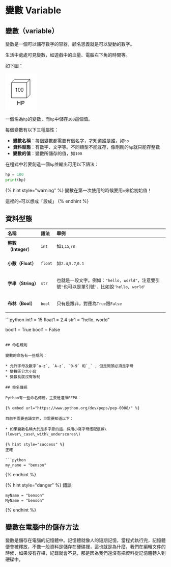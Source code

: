 # 變數 Variable

## 變數（variable）

變數是一個可以儲存數字的容器，顧名思義就是可以變動的數字。

生活中處處可見變數，如遊戲中的血量、電腦右下角的時間等。

如下圖：

![](../../.gitbook/assets/image%20%2814%29.png)

一個名為`hp`的變數，而`hp`中儲存`100`這個值。

每個變數有以下三種屬性：

* **變數名稱**：每個變數都需要有個名字，才知道誰是誰，如`hp`
* **資料型態**：有數字、文字等。不同類型不能互存，像剛剛的`hp`就只能存整數
* **變數的值**：變數所儲存的值，如`100`

在程式中若要創造一個`hp`並輸出可用以下語法：

```python
hp = 100
print(hp)
```

{% hint style="warning" %}
變數在第一次使用的時候要用`=`來給初始值！

這裡的`=`可以想成「設成」
{% endhint %}

## 資料型態

<table>
  <thead>
    <tr>
      <th style="text-align:left">&#x540D;&#x7A31;</th>
      <th style="text-align:left">&#x8A9E;&#x6CD5;</th>
      <th style="text-align:left">&#x8209;&#x4F8B;</th>
    </tr>
  </thead>
  <tbody>
    <tr>
      <td style="text-align:left"><b>&#x6574;&#x6578;&#xFF08;Integer&#xFF09;</b>
      </td>
      <td style="text-align:left">
        <p></p>
        <p><code>int</code>
        </p>
      </td>
      <td style="text-align:left">
        <p></p>
        <p>&#x5982;<code>1</code>,<code>15</code>,<code>78</code>
        </p>
      </td>
    </tr>
    <tr>
      <td style="text-align:left"><b>&#x5C0F;&#x6578;&#xFF08;Float&#xFF09;</b>
      </td>
      <td style="text-align:left">
        <p></p>
        <p><code>float</code>
        </p>
      </td>
      <td style="text-align:left">
        <p></p>
        <p>&#x5982;<code>2.4</code>,<code>5.7</code>,<code>0.1</code>
        </p>
      </td>
    </tr>
    <tr>
      <td style="text-align:left"><b>&#x5B57;&#x4E32;&#xFF08;String&#xFF09;</b>
      </td>
      <td style="text-align:left">
        <p></p>
        <p><code>str</code>
        </p>
      </td>
      <td style="text-align:left">
        <p></p>
        <p>&#x4E5F;&#x5C31;&#x662F;&#x4E00;&#x6BB5;&#x6587;&#x5B57;&#x3002;&#x4F8B;&#x5982;&#xFF1A;<code>&quot;hello, world&quot;</code>&#xFF0C;&#x6CE8;&#x610F;&#x96D9;&#x5F15;&#x865F;<code>&quot;</code>&#x4E5F;&#x53EF;&#x4EE5;&#x662F;&#x55AE;&#x5F15;&#x865F;<code>&apos;&#xFF0C;</code>&#x6BD4;&#x5982;&#x8AAA;<code>&apos;hello, world&apos;</code>
        </p>
      </td>
    </tr>
    <tr>
      <td style="text-align:left"><b>&#x5E03;&#x6797;&#xFF08;Bool&#xFF09;</b>
      </td>
      <td style="text-align:left">
        <p></p>
        <p><code>bool</code>
        </p>
      </td>
      <td style="text-align:left">
        <p></p>
        <p>&#x53EA;&#x6709;&#x662F;&#x8DDF;&#x975E;&#xFF0C;&#x5C0D;&#x61C9;&#x70BA;<code>True</code>&#x8DDF;<code>False</code>
        </p>
      </td>
    </tr>
  </tbody>
</table>```python
int1 = 15
float1 = 2.4
str1 = "hello, world"

bool1 = True
bool1 = False
```

## 命名規則

變數的命名有一些規則：

* 允許字母及數字`a-z`, `A-z`, `0-9` 和`_` , 但是開頭必須是字母
* 變數區分大小寫
* 變數長度沒有限制

## 命名傳統

Python有一些命名傳統，主要是遵照PEP8：

{% embed url="https://www.python.org/dev/peps/pep-0008/" %}

目前不需要去讀文件，只需要知道以下：

* 如果變數名稱大於是多字節的話，採用小寫字母搭配底線\(lower\_case\_with\_underscores\)

{% hint style="success" %}
正確

```python
my_name = "benson"
```
{% endhint %}

{% hint style="danger" %}
錯誤

```text
myName = "benson"
MyName = "benson"
```
{% endhint %}

## 變數在電腦中的儲存方法

變數是儲存在電腦的記憶體中。記憶體就像人的短期記憶，當程式執行完，記憶體便會被釋放，不像一般資料是儲存在硬碟裡，這也就是為什麼，我們在編輯文件的時候，如果沒有存檔，紀錄就會不見，那是因為我們還沒有把資料從記憶體轉入到硬碟中。

